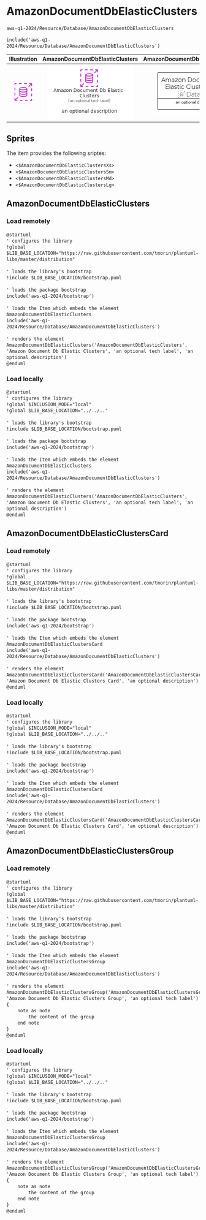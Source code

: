 # AmazonDocumentDbElasticClusters


```text
aws-q1-2024/Resource/Database/AmazonDocumentDbElasticClusters
```

```text
include('aws-q1-2024/Resource/Database/AmazonDocumentDbElasticClusters')
```



| Illustration | AmazonDocumentDbElasticClusters | AmazonDocumentDbElasticClustersCard | AmazonDocumentDbElasticClustersGroup |
| :---: | :---: | :---: | :---: |
| ![illustration for Illustration](../../../aws-q1-2024/Resource/Database/AmazonDocumentDbElasticClusters.png) | ![illustration for AmazonDocumentDbElasticClusters](../../../aws-q1-2024/Resource/Database/AmazonDocumentDbElasticClusters.Local.png) | ![illustration for AmazonDocumentDbElasticClustersCard](../../../aws-q1-2024/Resource/Database/AmazonDocumentDbElasticClustersCard.Local.png) | ![illustration for AmazonDocumentDbElasticClustersGroup](../../../aws-q1-2024/Resource/Database/AmazonDocumentDbElasticClustersGroup.Local.png) |



## Sprites
The item provides the following sriptes:

- `<$AmazonDocumentDbElasticClustersXs>`
- `<$AmazonDocumentDbElasticClustersSm>`
- `<$AmazonDocumentDbElasticClustersMd>`
- `<$AmazonDocumentDbElasticClustersLg>`





## AmazonDocumentDbElasticClusters

### Load remotely
```plantuml
@startuml
' configures the library
!global $LIB_BASE_LOCATION="https://raw.githubusercontent.com/tmorin/plantuml-libs/master/distribution"

' loads the library's bootstrap
!include $LIB_BASE_LOCATION/bootstrap.puml

' loads the package bootstrap
include('aws-q1-2024/bootstrap')

' loads the Item which embeds the element AmazonDocumentDbElasticClusters
include('aws-q1-2024/Resource/Database/AmazonDocumentDbElasticClusters')

' renders the element
AmazonDocumentDbElasticClusters('AmazonDocumentDbElasticClusters', 'Amazon Document Db Elastic Clusters', 'an optional tech label', 'an optional description')
@enduml
```

### Load locally
```plantuml
@startuml
' configures the library
!global $INCLUSION_MODE="local"
!global $LIB_BASE_LOCATION="../../.."

' loads the library's bootstrap
!include $LIB_BASE_LOCATION/bootstrap.puml

' loads the package bootstrap
include('aws-q1-2024/bootstrap')

' loads the Item which embeds the element AmazonDocumentDbElasticClusters
include('aws-q1-2024/Resource/Database/AmazonDocumentDbElasticClusters')

' renders the element
AmazonDocumentDbElasticClusters('AmazonDocumentDbElasticClusters', 'Amazon Document Db Elastic Clusters', 'an optional tech label', 'an optional description')
@enduml
```

## AmazonDocumentDbElasticClustersCard

### Load remotely
```plantuml
@startuml
' configures the library
!global $LIB_BASE_LOCATION="https://raw.githubusercontent.com/tmorin/plantuml-libs/master/distribution"

' loads the library's bootstrap
!include $LIB_BASE_LOCATION/bootstrap.puml

' loads the package bootstrap
include('aws-q1-2024/bootstrap')

' loads the Item which embeds the element AmazonDocumentDbElasticClustersCard
include('aws-q1-2024/Resource/Database/AmazonDocumentDbElasticClusters')

' renders the element
AmazonDocumentDbElasticClustersCard('AmazonDocumentDbElasticClustersCard', 'Amazon Document Db Elastic Clusters Card', 'an optional description')
@enduml
```

### Load locally
```plantuml
@startuml
' configures the library
!global $INCLUSION_MODE="local"
!global $LIB_BASE_LOCATION="../../.."

' loads the library's bootstrap
!include $LIB_BASE_LOCATION/bootstrap.puml

' loads the package bootstrap
include('aws-q1-2024/bootstrap')

' loads the Item which embeds the element AmazonDocumentDbElasticClustersCard
include('aws-q1-2024/Resource/Database/AmazonDocumentDbElasticClusters')

' renders the element
AmazonDocumentDbElasticClustersCard('AmazonDocumentDbElasticClustersCard', 'Amazon Document Db Elastic Clusters Card', 'an optional description')
@enduml
```

## AmazonDocumentDbElasticClustersGroup

### Load remotely
```plantuml
@startuml
' configures the library
!global $LIB_BASE_LOCATION="https://raw.githubusercontent.com/tmorin/plantuml-libs/master/distribution"

' loads the library's bootstrap
!include $LIB_BASE_LOCATION/bootstrap.puml

' loads the package bootstrap
include('aws-q1-2024/bootstrap')

' loads the Item which embeds the element AmazonDocumentDbElasticClustersGroup
include('aws-q1-2024/Resource/Database/AmazonDocumentDbElasticClusters')

' renders the element
AmazonDocumentDbElasticClustersGroup('AmazonDocumentDbElasticClustersGroup', 'Amazon Document Db Elastic Clusters Group', 'an optional tech label') {
    note as note
        the content of the group
    end note
}
@enduml
```

### Load locally
```plantuml
@startuml
' configures the library
!global $INCLUSION_MODE="local"
!global $LIB_BASE_LOCATION="../../.."

' loads the library's bootstrap
!include $LIB_BASE_LOCATION/bootstrap.puml

' loads the package bootstrap
include('aws-q1-2024/bootstrap')

' loads the Item which embeds the element AmazonDocumentDbElasticClustersGroup
include('aws-q1-2024/Resource/Database/AmazonDocumentDbElasticClusters')

' renders the element
AmazonDocumentDbElasticClustersGroup('AmazonDocumentDbElasticClustersGroup', 'Amazon Document Db Elastic Clusters Group', 'an optional tech label') {
    note as note
        the content of the group
    end note
}
@enduml
```

